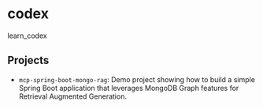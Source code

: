 # codex
learn_codex

## Projects
- `mcp-spring-boot-mongo-rag`: Demo project showing how to build a simple Spring Boot application that leverages MongoDB Graph features for Retrieval Augmented Generation.
